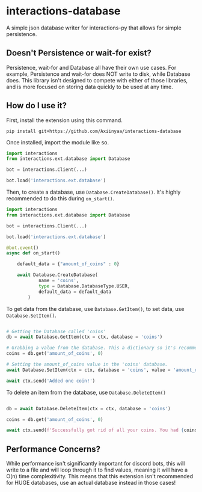 # interactions-database
A simple json database writer for interactions-py that allows for simple persistence.

## Doesn't Persistence or wait-for exist?
Persistence, wait-for and Database all have their own use cases. For example, Persistence and wait-for does NOT write to disk, while Database does. This library isn't designed to compete with either of those libraries, and is more focused on storing data quickly to be used at any time.

## How do I use it?
First, install the extension using this command.
```
pip install git+https://github.com/Axiinyaa/interactions-database
```

Once installed, import the module like so.

```py
import interactions
from interactions.ext.database import Database

bot = interactions.Client(...)

bot.load('interactions.ext.database')
```

Then, to create a database, use ``Database.CreateDatabase()``. It's highly recommended to do this during ``on_start()``.
```py
import interactions
from interactions.ext.database import Database

bot = interactions.Client(...)

bot.load('interactions.ext.database')

@bot.event()
async def on_start()

    default_data = {"amount_of_coins" : 0}

    await Database.CreateDatabase(
            name = 'coins',
            type = Database.DatabaseType.USER,
            default_data = default_data
        )
```

To get data from the database, use ``Database.GetItem()``, to set data, use ``Database.SetItem()``.

```py

# Getting the Database called 'coins'
db = await Database.GetItem(ctx = ctx, database = 'coins')

# Grabbing a value from the database. This a dictionary so it's recommended to use the get() function.
coins = db.get('amount_of_coins', 0)

# Setting the amount_of_coins value in the 'coins' database.
await Database.SetItem(ctx = ctx, database = 'coins', value = 'amount_of_coins', data = coins + 1)

await ctx.send('Added one coin!')
```

To delete an item from the database, use ``Database.DeleteItem()``

```py

db = await Database.DeleteItem(ctx = ctx, database = 'coins')

coins = db.get('amount_of_coins', 0)

await ctx.send(f'Successfully got rid of all your coins. You had {coins} amount of coins!`)

```

## Performance Concerns?
While performance isn't significantly important for discord bots, this will write to a file and will loop through it to find values, meaning it will have a O(n) time complexitivity. This means that this extension isn't recommended for HUGE databases, use an actual database instead in those cases!
